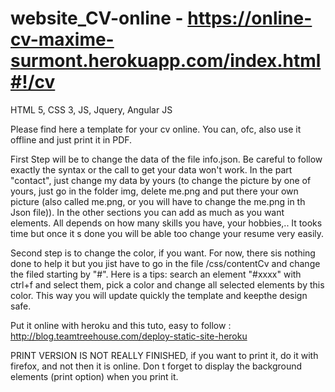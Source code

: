 # website_CV-online - https://online-cv-maxime-surmont.herokuapp.com/index.html#!/cv

HTML 5, CSS 3, JS, Jquery, Angular JS

Please find here a template for your cv online. You can, ofc, also use it offline and just print it in PDF.

First Step will be to change the data of the file info.json. Be careful to follow exactly the syntax or the call to get your data won't work. In the part "contact", just change my data by yours (to change the picture by one of yours, just go in the folder img, delete me.png and put there your own picture (also called me.png, or you will have to change the me.png in th Json file)). In the other sections you can add as much as you want elements. All depends on how many skills you have, your hobbies,.. It tooks time but once it s done you will be able too change your resume very easily.

Second step is to change the color, if you want. For now, there sis nothing done to help it but you jist have to go in the file /css/contentCv and change the filed starting by "#". Here is a tips: search an element "#xxxx" with ctrl+f and select them, pick a color and change all selected elements by this color. This way you will update quickly the template and keepthe design safe.

Put it online with heroku and this tuto, easy to follow : http://blog.teamtreehouse.com/deploy-static-site-heroku

PRINT VERSION IS NOT REALLY FINISHED, if you want to print it, do it with firefox, and not then it is online. Don t forget to display the background elements (print option) when you print it.
